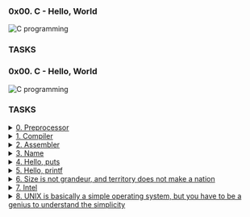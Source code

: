 ### 0x00. C - Hello, World

![C programming](https://user-images.githubusercontent.com/110563322/190161802-0dc52227-2322-4986-bef2-25a31e38418d.png)

### TASKS
### 0x00. C - Hello, World

![C programming](https://user-images.githubusercontent.com/110563322/190161802-0dc52227-2322-4986-bef2-25a31e38418d.png)

### TASKS
<details>
Write a script that runs a C file through the preprocessor and save the result into another file.

* The C file name will be saved in the variable $CFILE
* The output should be saved in the file c
<summary><a href=https://github.com/jubriltayo/alx-low_level_programming/blob/master/0x00-hello_world/0-preprocessor>0. Preprocessor</a>
</summary>
</details>

<details>
Write a script that compiles a C file but does not link.

* The C file name will be saved in the variable $CFILE
* The output file should be named the same as the C file, but with the extension .o instead of .c.
<summary><a href=https://github.com/jubriltayo/alx-low_level_programming/blob/master/0x00-hello_world/1-compiler>1. Compiler</a>
</summary>
</details>

<details>
Write a script that generates the assembly code of a C code and save it in an output file.

* The C file name will be saved in the variable $CFILE
* The output file should be named the same as the C file, but with the extension .s instead of .c.
<summary><a href=https://github.com/jubriltayo/alx-low_level_programming/blob/master/0x00-hello_world/2-Assembler>2. Assembler</a>
</summary>
</details>

<details>
Write a script that compiles a C file and creates an executable named cisfun.

* The C file name will be saved in the variable $CFILE
<summary><a href=https://github.com/jubriltayo/alx-low_level_programming/blob/master/0x00-hello_world/3-Name>3. Name</a>
</summary>
</details>

<details>
Write a C program that prints exactly "Programming is like building a multilingual puzzle, followed by a new line.

* Use the function puts
* You are not allowed to use printf
* Your program should end with the value 0
<summary><a href=https://github.com/jubriltayo/alx-low_level_programming/blob/master/0x00-hello_world/4-puts.c>4. Hello, puts</a>
</summary>
</details>

<details>
Write a C program that prints exactly with proper grammar, but the outcome is a piece of art,, followed by a new line.

* Use the function printf
* You are not allowed to use the function puts
* Your program should return 0
* Your program should compile without warning when using the -Wall gcc option.
<summary><a href=https://github.com/jubriltayo/alx-low_level_programming/blob/master/0x00-hello_world/5-printf.c>5. Hello, printf</a>
</summary>
</details>

<details>
Write a C program that prints the size of various types on the computer it is compiled and run on.

* You should produce the exact same output as in the example
* Warnings are allowed
* Your program should return 0
* You might have to install the package libc6-dev-i386 on your Linux (Vagrant) to test the -m32 gcc option
<summary><a href=https://github.com/jubriltayo/alx-low_level_programming/blob/master/0x00-hello_world/6-size.c>6. Size is not grandeur, and territory does not make a nation</a>
</summary>
</details>

<details>
Write a script that generates the assembly code (Intel syntax) of a C code and save it in an output file.

* The C file name will be saved in the variable $CFILE.
* The output file should be named the same as the C file, but with the extension .s instead of .c.
<summary><a href=https://github.com/jubriltayo/alx-low_level_programming/blob/master/0x00-hello_world/100-intel>7. Intel</a>
</summary>
</details>

<details>
Write a C program that prints exactly and that piece of art is useful" - Dora Korpar, 2015-10-19, followed by a new line, to the standard error.

* You are not allowed to use any functions listed in the NAME section of the man (3) printf or man (3) puts
* Your program should return 1
* Your program should compile without any warnings when using the -Wall gcc option
<summary><a href=https://github.com/jubriltayo/alx-low_level_programming/blob/master/0x00-hello_world/101-quote.c>8. UNIX is basically a simple operating system, but you have to be a genius to understand the simplicity</a>
</summary>
</details>
